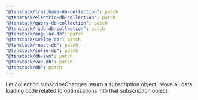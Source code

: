```yaml
---
"@tanstack/trailbase-db-collection": patch
"@tanstack/electric-db-collection": patch
"@tanstack/query-db-collection": patch
"@tanstack/rxdb-db-collection": patch
"@tanstack/angular-db": patch
"@tanstack/svelte-db": patch
"@tanstack/react-db": patch
"@tanstack/solid-db": patch
"@tanstack/db-ivm": patch
"@tanstack/vue-db": patch
"@tanstack/db": patch
---
```


Let collection.subscribeChanges return a subscription object. Move all data loading code related to optimizations into that subscription object.
